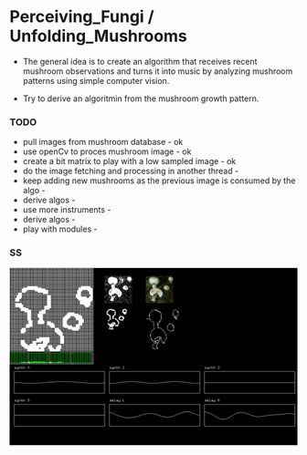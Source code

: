 # Perceiving_Fungi / Unfolding_Mushrooms

* The general idea is to create an algorithm that receives recent mushroom observations and turns it into music by analyzing mushroom patterns using simple computer vision.

* Try to derive an algoritmin from the mushroom growth pattern.

### TODO
* pull images from mushroom database - ok
* use openCv to proces mushroom image - ok
* create a bit matrix to play with a low sampled image - ok
* do the image fetching and processing in another thread - 
* keep adding new mushrooms as the previous image is consumed by the algo - 
* derive algos - 
* use more instruments - 
* derive algos - 
* play with modules - 


### SS
![Screenshot](/screenshot.png?raw=true "screen shot")
